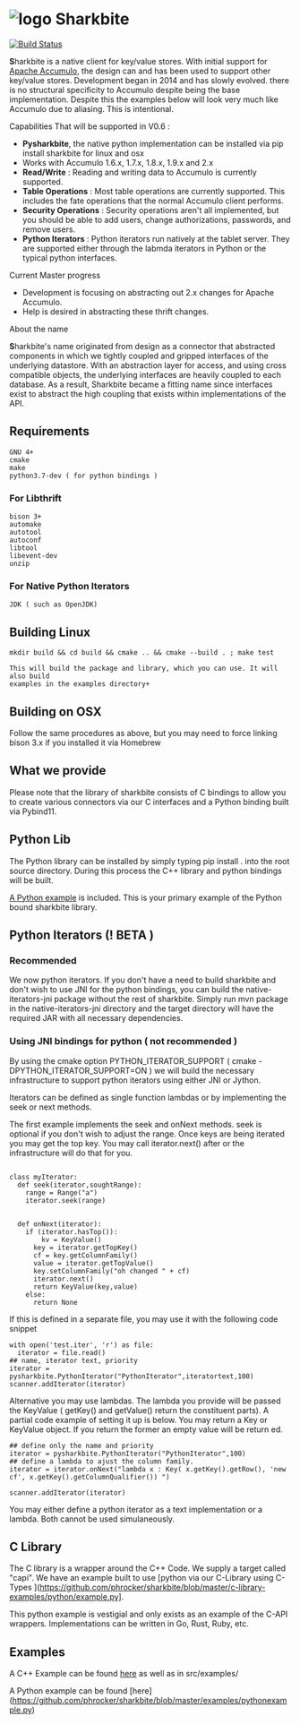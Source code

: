 # ![logo](https://www.sharkbite.io/wp-content/uploads/2017/02/sharkbite.jpg) Sharkbite 
[![Build Status](https://travis-ci.org/phrocker/sharkbite.svg?branch=master)](https://travis-ci.org/phrocker/sharkbite)

**S**harkbite is a native client for key/value stores. With 
initial support for [Apache Accumulo][accumulo], the design can and has been used to support other key/value
stores. Development began in 2014 and has  slowly evolved. there is no structural specificity to Accumulo
despite being the base implementation. Despite this the examples below will look very much like Accumulo due to aliasing. This is intentional.

Capabilities That will be supported in V0.6 : 

 * **Pysharkbite**, the native python implementation can be installed via pip install sharkbite for linux and osx
 * Works with Accumulo 1.6.x, 1.7.x, 1.8.x, 1.9.x and 2.x
 * **Read/Write** : Reading and writing data to Accumulo is currently supported.
 * **Table Operations** : Most table operations are currently supported. This includes the fate operations that the normal Accumulo client performs.
 * **Security Operations** : Security operations aren't all implemented, but you should be able to add users, change authorizations, passwords, and remove users.
 * **Python Iterators**  : Python iterators run natively at the tablet server. They are supported either through the labmda iterators in Python or the typical python interfaces. 
 
Current Master progress 
  * Development is focusing on abstracting out 2.x changes for Apache Accumulo.
  * Help is desired in abstracting these thrift changes.  

About the name

**S**harkbite's name originated from design as a connector that abstracted components in which we tightly
coupled and gripped interfaces of the underlying datastore. With an abstraction layer for access, and using
cross compatible objects, the underlying interfaces are heavily coupled to each database. As a result, Sharkbite
became a fitting name since interfaces exist to abstract the high coupling that exists within implementations of 
the API.

## Requirements

	GNU 4+
	cmake
	make
	python3.7-dev ( for python bindings )
	
### For Libthrift
	bison 3+ 
	automake
	autotool
	autoconf
	libtool
	libevent-dev
	unzip
	
### For Native Python Iterators
 	JDK ( such as OpenJDK)


## Building Linux
```
mkdir build && cd build && cmake .. && cmake --build . ; make test

This will build the package and library, which you can use. It will also build
examples in the examples directory+	
```

## Building on OSX

Follow the same procedures as above, but you may need to force linking bison 3.x
if you installed it via Homebrew

## What we provide

Please note that the library of sharkbite consists of C bindings to allow you to create various connectors
via our C interfaces and a Python binding built via Pybind11. 

## Python Lib
The Python library can be installed by simply typing pip install . into the root source directory.
During this process the C++ library and python bindings will be built.

[A Python example](https://github.com/phrocker/sharkbite/blob/master/examples/pythonexample.py) is included. This is your primary example of the Python bound sharkbite
library.

## Python Iterators (! BETA )

### Recommended
We now python iterators. If you don't have a need to build sharkbite and don't wish to use JNI for the python bindings, you can build
the native-iterators-jni package without the rest of sharkbite. Simply run mvn package in the native-iterators-jni directory
and the target directory will have the required JAR with all necessary dependencies. 

### Using JNI bindings for python ( not recommended )

By using the cmake option PYTHON_ITERATOR_SUPPORT ( cmake -DPYTHON_ITERATOR_SUPPORT=ON ) we will build the necessary infrastructure to support python iterators using 
either JNI or Jython. 

Iterators can be defined as single function lambdas or by implementing the seek or next methods.


The first example implements the seek and onNext methods. seek is optional if you don't wish to adjust the range. Once keys are being iterated you may get the top key. You may call 
iterator.next() after or the infrastructure will do that for you. 

```

class myIterator: 
  def seek(iterator,soughtRange):
    range = Range("a")
    iterator.seek(range)


  def onNext(iterator):
    if (iterator.hasTop()):
    	kv = KeyValue()
  	  key = iterator.getTopKey()
  	  cf = key.getColumnFamily()
  	  value = iterator.getTopValue()
  	  key.setColumnFamily("oh changed " + cf)
  	  iterator.next()
  	  return KeyValue(key,value)
    else: 
      return None

```

If this is defined in a separate file, you may use it with the following code snippet

```
with open('test.iter', 'r') as file:
  iterator = file.read()
## name, iterator text, priority
iterator = pysharkbite.PythonIterator("PythonIterator",iteratortext,100)
scanner.addIterator(iterator)    
```

Alternative you may use lambdas. The lambda you provide will be passed the KeyValue ( getKey() and getValue() return the constituent parts). A partial code example of setting it up is below.
You may return a Key or KeyValue object. If you return the former an empty value will be return ed.

```
## define only the name and priority 
iterator = pysharkbite.PythonIterator("PythonIterator",100)
## define a lambda to ajust the column family.
iterator = iterator.onNext("lambda x : Key( x.getKey().getRow(), 'new cf', x.getKey().getColumnQualifier()) ")

scanner.addIterator(iterator)
```

You may either define a python iterator as a text implementation or a lambda. Both cannot be used simulaneously. 

## C Library

The C library is a wrapper around the C++ Code. We supply a target called "capi". We have an example
built to use [python via our C-Library using C-Types ](https://github.com/phrocker/sharkbite/blob/master/c-library-examples/python/example.py].

This python example is vestigial and only exists as an example of the C-API wrappers. Implementations can be written
in Go, Rust, Ruby, etc. 

## Examples

A C++ Example can be found [here](https://www.github.com/phrocker/sharkbite/blob/master/examples/CppExample.cpp) as well as in src/examples/

A Python example can be found [here] (https://github.com/phrocker/sharkbite/blob/master/examples/pythonexample.py)

[accumulo]: https://accumulo.apache.org
